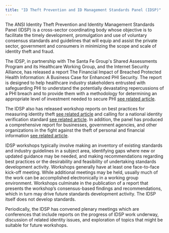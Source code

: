 ```yaml
---
title: "ID Theft Prevention and ID Management Standards Panel (IDSP)"
---
```


The ANSI Identity Theft Prevention and Identity Management Standards Panel (IDSP) is a cross-sector coordinating body whose objective is to facilitate the timely development, promulgation and use of voluntary consensus standards and guidelines that will equip and assist the private sector, government and consumers in minimizing the scope and scale of identity theft and fraud.

The IDSP, in partnership with The Santa Fe Group's Shared Assessments Program and its Healthcare Working Group, and the Internet Security Alliance, has released a report The Financial Impact of Breached Protected Health Information: A Business Case for Enhanced PHI Security. The report is designed to help healthcare industry stakeholders entrusted with safeguarding PHI to understand the potentially devastating repercussions of a PHI breach and to provide them with a methodology for determining an appropriate level of investment needed to secure PHI [see related article](https://www.ansi.org/news_publications/news_story.aspx?menuid=7&articleid=3173).

The IDSP also has released workshop reports on best practices for measuring identity theft [see related article](https://www.ansi.org/news_publications/news_story.aspx?menuid=7&articleid=2345) and calling for a national identity verification standard [see related article](https://www.ansi.org/news_publications/news_story.aspx?menuid=7&articleid=2351). In addition, the panel has produced a comprehensive report for businesses, government agencies, and other organizations in the fight against the theft of personal and financial information [see related article](http://www.ansi.org/news_publications/news_story.aspx?menuid=7&articleid=1723).

IDSP workshops typically involve making an inventory of existing standards and industry guidelines in a subject area, identifying gaps where new or updated guidance may be needed, and making recommendations regarding best practices or the desirability and feasibility of undertaking standards development activity. Workshops generally have at least one face-to-face kick-off meeting. While additional meetings may be held, usually much of the work can be accomplished electronically in a working group environment. Workshops culminate in the publication of a report that presents the workshop’s consensus-based findings and recommendations, which in turn may drive future standards development activity. The IDSP itself does not develop standards.

Periodically, the IDSP has convened plenary meetings which are conferences that include reports on the progress of IDSP work underway, discussion of related identity issues, and exploration of topics that might be suitable for future workshops.

